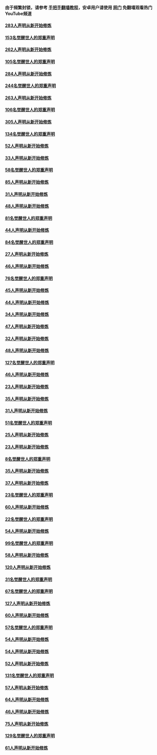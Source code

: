 #### 由于频繁封锁，请参考 [手把手翻墙教程](https://github.com/gfw-breaker/guides/wiki/)，安卓用户请使用 [网门](https://github.com/gfw-breaker/nogfw/blob/master/dl.md?t=04182200) 免翻墙观看热门YouTube频道 

#### [283人声明从新开始修炼](../pages/91/423296.md?t=04182200) 

#### [153名觉醒世人的郑重声明](../pages/91/423295.md?t=04182200) 

#### [262人声明从新开始修炼](../pages/91/423004.md?t=04182200) 

#### [105名觉醒世人的郑重声明](../pages/91/423003.md?t=04182200) 

#### [284人声明从新开始修炼](../pages/91/422707.md?t=04182200) 

#### [244名觉醒世人的郑重声明](../pages/91/422706.md?t=04182200) 

#### [263人声明从新开始修炼](../pages/91/422553.md?t=04182200) 

#### [106名觉醒世人的郑重声明](../pages/91/422552.md?t=04182200) 

#### [305人声明从新开始修炼](../pages/91/422153.md?t=04182200) 

#### [134名觉醒世人的郑重声明](../pages/91/422152.md?t=04182200) 

#### [52人声明从新开始修炼](../pages/91/421846.md?t=04182200) 

#### [33人声明从新开始修炼](../pages/91/421804.md?t=04182200) 

#### [58名觉醒世人的郑重声明](../pages/91/421845.md?t=04182200) 

#### [85人声明从新开始修炼](../pages/91/421769.md?t=04182200) 

#### [31人声明从新开始修炼](../pages/91/421763.md?t=04182200) 

#### [48人声明从新开始修炼](../pages/91/421605.md?t=04182200) 

#### [81名觉醒世人的郑重声明](../pages/91/421656.md?t=04182200) 

#### [44人声明从新开始修炼](../pages/91/421544.md?t=04182200) 

#### [84名觉醒世人的郑重声明](../pages/91/421543.md?t=04182200) 

#### [27人声明从新开始修炼](../pages/91/421465.md?t=04182200) 

#### [46人声明从新开始修炼](../pages/91/421454.md?t=04182200) 

#### [76名觉醒世人的郑重声明](../pages/91/421453.md?t=04182200) 

#### [45人声明从新开始修炼](../pages/91/421452.md?t=04182200) 

#### [44人声明从新开始修炼](../pages/91/421422.md?t=04182200) 

#### [34人声明从新开始修炼](../pages/91/421322.md?t=04182200) 

#### [47人声明从新开始修炼](../pages/91/421264.md?t=04182200) 

#### [32人声明从新开始修炼](../pages/91/421225.md?t=04182200) 

#### [48人声明从新开始修炼](../pages/91/421202.md?t=04182200) 

#### [127名觉醒世人的郑重声明](../pages/91/421224.md?t=04182200) 

#### [46人声明从新开始修炼](../pages/91/421203.md?t=04182200) 

#### [23人声明从新开始修炼](../pages/91/421138.md?t=04182200) 

#### [35人声明从新开始修炼](../pages/91/421122.md?t=04182200) 

#### [31人声明从新开始修炼](../pages/91/421081.md?t=04182200) 

#### [51名觉醒世人的郑重声明](../pages/91/421080.md?t=04182200) 

#### [25人声明从新开始修炼](../pages/91/421020.md?t=04182200) 

#### [23人声明从新开始修炼](../pages/91/420884.md?t=04182200) 

#### [8名觉醒世人的郑重声明](../pages/91/420883.md?t=04182200) 

#### [35人声明从新开始修炼](../pages/91/420809.md?t=04182200) 

#### [37人声明从新开始修炼](../pages/91/420766.md?t=04182200) 

#### [23名觉醒世人的郑重声明](../pages/91/420765.md?t=04182200) 

#### [60人声明从新开始修炼](../pages/91/420727.md?t=04182200) 

#### [22名觉醒世人的郑重声明](../pages/91/420726.md?t=04182200) 

#### [54人声明从新开始修炼](../pages/91/420529.md?t=04182200) 

#### [99名觉醒世人的郑重声明](../pages/91/420528.md?t=04182200) 

#### [58人声明从新开始修炼](../pages/91/420198.md?t=04182200) 

#### [120人声明从新开始修炼](../pages/91/420141.md?t=04182200) 

#### [31名觉醒世人的郑重声明](../pages/91/420197.md?t=04182200) 

#### [67名觉醒世人的郑重声明](../pages/91/420140.md?t=04182200) 

#### [127人声明从新开始修炼](../pages/91/420082.md?t=04182200) 

#### [60人声明从新开始修炼](../pages/91/420081.md?t=04182200) 

#### [57名觉醒世人的郑重声明](../pages/91/420080.md?t=04182200) 

#### [54人声明从新开始修炼](../pages/91/419533.md?t=04182200) 

#### [54人声明从新开始修炼](../pages/91/419532.md?t=04182200) 

#### [52人声明从新开始修炼](../pages/91/419531.md?t=04182200) 

#### [131名觉醒世人的郑重声明](../pages/91/419530.md?t=04182200) 

#### [57人声明从新开始修炼](../pages/91/419430.md?t=04182200) 

#### [64人声明从新开始修炼](../pages/91/419429.md?t=04182200) 

#### [46人声明从新开始修炼](../pages/91/419428.md?t=04182200) 

#### [75人声明从新开始修炼](../pages/91/419427.md?t=04182200) 

#### [129名觉醒世人的郑重声明](../pages/91/419426.md?t=04182200) 

#### [61人声明从新开始修炼](../pages/91/419198.md?t=04182200) 


